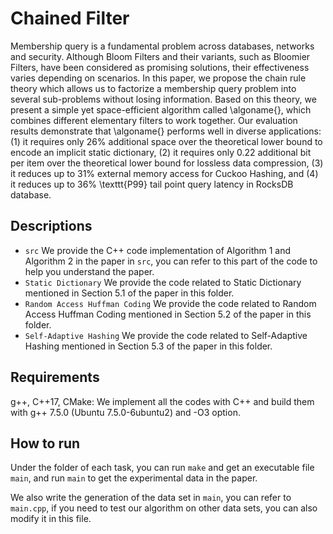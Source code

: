 # Chained Filter

Membership query is a fundamental problem across databases, networks and security. Although Bloom Filters and their variants, such as Bloomier Filters, have been considered as promising solutions, their effectiveness varies depending on scenarios. In this paper, we propose the chain rule theory which allows us to factorize a membership query problem into several sub-problems without losing information. Based on this theory, we present a simple yet space-efficient algorithm called \algoname{}, which combines different elementary filters to work together. Our evaluation results demonstrate that \algoname{} performs well in diverse applications: (1) it requires only 26\% additional space over the theoretical lower bound to encode an implicit static dictionary, (2) it requires only 0.22 additional bit per item over the theoretical lower bound for lossless data compression, (3) it reduces up to 31\% external memory access for Cuckoo Hashing, and (4) it reduces up to 36\% \texttt{P99} tail point query latency in RocksDB database.

## Descriptions
- `src` We provide the C++ code implementation of Algorithm 1 and Algorithm 2 in the paper in `src`, you can refer to this part of the code to help you understand the paper.
- `Static Dictionary` We provide the code related to Static Dictionary mentioned in Section 5.1 of the paper in this folder.
- `Random Access Huffman Coding` We provide the code related to Random Access Huffman Coding mentioned in Section 5.2 of the paper in this folder.
- `Self-Adaptive Hashing` We provide the code related to  Self-Adaptive Hashing mentioned in Section 5.3 of the paper in this folder.
## Requirements
g++, C++17, CMake: We implement all the codes with C++ and build them with g++ 7.5.0 (Ubuntu 7.5.0-6ubuntu2) and -O3 option.

## How to run
Under the folder of each task, you can run `make` and get an executable file `main`, and run `main` to get the experimental data in the paper.

We also write the generation of the data set in `main`, you can refer to `main.cpp`, if you need to test our algorithm on other data sets, you can also modify it in this file.